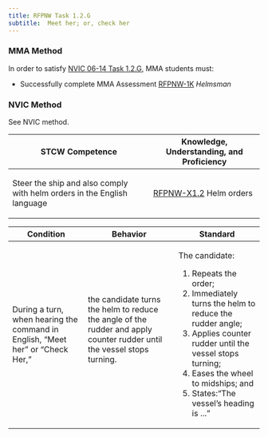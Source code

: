 ```yaml
---
title: RFPNW Task 1.2.G 
subtitle:  Meet her; or, check her
---
```



### MMA Method

In order to satisfy  [NVIC 06-14  Task  1.2.G](/stcw23/assets/images/nvic-06-14.pdf), MMA students must:

* Successfully complete MMA Assessment  [RFPNW-1K](RFPNW-1K) *Helmsman*


### NVIC Method

<a onclick="togglevisibility('nvic_methods')" >See NVIC method.</a>

<div id='nvic_methods' class='hide'>

<table>
<thead>
<tr>
<th class='forty'> STCW Competence </th>
<th class='sixty'> Knowledge, Understanding, and Proficiency </th>
</tr>
</thead>




<tbody>
<tr><td markdown='1'>

Steer the ship and also comply with helm orders in the English language

</td><td markdown='1'>

[RFPNW-X1.2](../../tables/24.html#RFPNW-X1.2) Helm orders

</td></tr>


</tbody>
</table>


<table>
<thead>
<tr><th class='twenty'>  Condition </th><th class='twenty'> Behavior </th><th  class='sixty'>Standard </th></tr>
</thead>
<tbody >



<tr><td markdown='1'>

During a turn, when hearing the command in English, “Meet her” or “Check Her,”

</td><td markdown='1'>

the candidate turns the helm to reduce the angle of the rudder and apply counter rudder until the vessel stops turning.

<br>

<div class="tooltip">
<span class="tooltiptext">
</span>
</div>


</td><td markdown='1'>

The candidate:

1. Repeats the order;
2. Immediately turns the helm  to reduce the rudder angle;
3. Applies counter rudder until the vessel stops turning;
4. Eases the wheel to midships; and
5. States:“The vessel’s heading is ...”

</td></tr>
</tbody>
</table>
</div>
